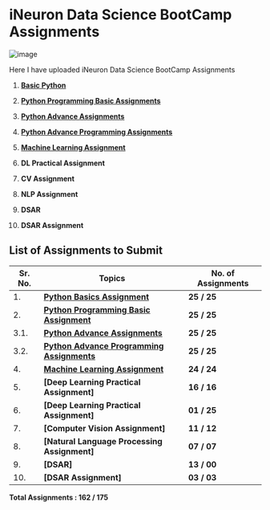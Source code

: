 # iNeuron Data Science BootCamp Assignments

![image](https://user-images.githubusercontent.com/57321948/196933065-4b16c235-f3b9-4391-9cfe-4affcec87c35.png)

Here I have uploaded iNeuron Data Science BootCamp Assignments

1. [**Basic Python**](https://github.com/MohammadWasiq0786/iNeuron-Full-Stack-Data-Science-BootCamp-Assignments/tree/main/1.%20Basic%20Python)

2. [**Python Programming Basic Assignments**](https://github.com/MohammadWasiq0786/iNeuron-Full-Stack-Data-Science-BootCamp-Assignments/tree/main/2.%20Python%20Programming%20Basic%20Assignment)

3. [**Python Advance Assignments**](https://github.com/MohammadWasiq0786/iNeuron-Full-Stack-Data-Science-BootCamp-Assignments/tree/main/3.%20Python%20Advance%20Assignment)

4. [**Python Advance Programming Assignments**](https://github.com/MohammadWasiq0786/iNeuron-Full-Stack-Data-Science-BootCamp-Assignments/tree/main/3.2%20Python%20Advance%20Programming%20Assignment)

5. [**Machine Learning Assignment**](https://github.com/MohammadWasiq0786/iNeuron-Full-Stack-Data-Science-BootCamp-Assignments/tree/main/4.%20Machine%20Learning%20Assignment)

6. **DL Practical Assignment** 

7. **CV Assignment**          

8. **NLP Assignment**                   

9. **DSAR**                              

10. **DSAR Assignment**

## List of Assignments to Submit

| **Sr. No.** | **Topics**                                                                  | **No. of Assignments**      |
|-------------|-----------------------------------------------------------------------------|-----------------------------|
| 1\.         | **[Python Basics Assignment](https://github.com/MohammadWasiq0786/iNeuron-Full-Stack-Data-Science-BootCamp-Assignments/tree/main/1.%20Basic%20Python)**                                                | **25 / 25**                 |
| 2\.         | **[Python Programming Basic Assignment](https://github.com/MohammadWasiq0786/iNeuron-Full-Stack-Data-Science-BootCamp-Assignments/tree/main/2.%20Python%20Programming%20Basic%20Assignment)**                     | **25 / 25**                 |
| 3.1\.         | **[Python Advance Assignments](https://github.com/MohammadWasiq0786/iNeuron-Full-Stack-Data-Science-BootCamp-Assignments/tree/main/3.%20Python%20Advance%20Assignment)**                                 | **25 / 25**                 |
| 3.2\.         | **[Python Advance Programming Assignments](https://github.com/MohammadWasiq0786/iNeuron-Full-Stack-Data-Science-BootCamp-Assignments/tree/main/3.2%20Python%20Advance%20Programming%20Assignment)**                  | **25 / 25**                 |
| 4\.         | **[Machine Learning Assignment](https://github.com/MohammadWasiq0786/iNeuron-Full-Stack-Data-Science-BootCamp-Assignments/tree/main/4.%20Machine%20Learning%20Assignment)**                               | **24 / 24**                 |
| 5\.         | **[Deep Learning Practical Assignment]**                                    | **16 / 16**                 |
| 6\.         | **[Deep Learning Practical Assignment]**                                    | **01 / 25**                 |
| 7\.         | **[Computer Vision Assignment]**                                            | **11 / 12**                 |
| 8\.         | **[Natural Language Processing Assignment]**                                | **07 / 07**                 |
| 9\.         | **[DSAR]**                                                                  | **13 / 00**                 |
| 10\.        | **[DSAR Assignment]**                                                       | **03 / 03**                 |

**Total Assignments : 162 / 175** 
